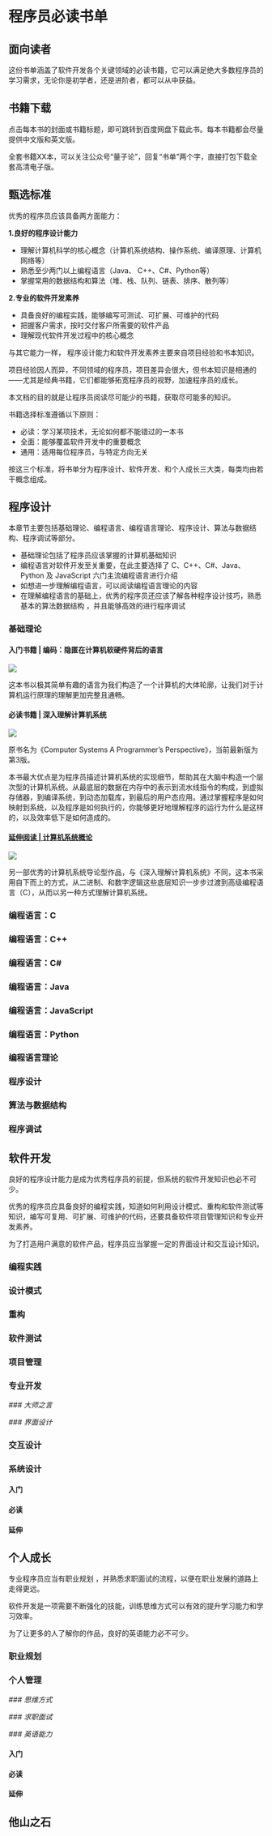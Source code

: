 # 程序员必读书单

## 面向读者
这份书单涵盖了软件开发各个关键领域的必读书籍，它可以满足绝大多数程序员的学习需求，无论你是初学者，还是进阶者，都可以从中获益。

## 书籍下载
点击每本书的封面或书籍标题，即可跳转到百度网盘下载此书。每本书籍都会尽量提供中文版和英文版。

全套书籍XX本，可以关注公众号“量子论”，回复“书单”两个字，直接打包下载全套高清电子版。

## 甄选标准
优秀的程序员应该具备两方面能力：

**1.良好的程序设计能力**

* 理解计算机科学的核心概念（计算机系统结构、操作系统、编译原理、计算机网络等）
* 熟悉至少两门以上编程语言（Java、 C++、C#、Python等）
* 掌握常用的数据结构和算法（堆、栈、队列、链表、排序、散列等）

**2.专业的软件开发素养**

* 具备良好的编程实践，能够编写可测试、可扩展、可维护的代码
* 把握客户需求，按时交付客户所需要的软件产品
* 理解现代软件开发过程中的核心概念

与其它能力一样， 程序设计能力和软件开发素养主要来自项目经验和书本知识。

项目经验因人而异，不同领域的程序员，项目差异会很大，但书本知识是相通的——尤其是经典书籍，它们都能够拓宽程序员的视野，加速程序员的成长。

本文档的目的就是让程序员阅读尽可能少的书籍，获取尽可能多的知识。

书籍选择标准遵循以下原则：

* 必读：学习某项技术，无论如何都不能错过的一本书
* 全面：能够覆盖软件开发中的重要概念
* 通用：适用每位程序员，与特定方向无关

按这三个标准，将书单分为程序设计、软件开发、和个人成长三大类，每类均由若干概念组成。

## 程序设计
本章节主要包括基础理论、编程语言、编程语言理论、程序设计、算法与数据结构、程序调试等部分。

* 基础理论包括了程序员应该掌握的计算机基础知识
* 编程语言对软件开发至关重要，在此主要选择了 C、C++、C#、Java、Python 及 JavaScript 六门主流编程语言进行介绍
* 如想进一步理解编程语言，可以阅读编程语言理论的内容
* 在理解编程语言的基础上，优秀的程序员还应该了解各种程序设计技巧，熟悉基本的算法数据结构 ，并且能够高效的进行程序调试

### 基础理论

#### 入门书籍 | 编码：隐匿在计算机软硬件背后的语言

![](./img/01-01-code.jpg)


这本书以极其简单有趣的语言为我们构造了一个计算机的大体轮廓，让我们对于计算机运行原理的理解更加完整且通畅。

#### 必读书籍 | 深入理解计算机系统

![](./img/01-02-Computer-Systems.jpg)

原书名为《Computer Systems A Programmer’s Perspective》，当前最新版为第3版。

本书最大优点是为程序员描述计算机系统的实现细节，帮助其在大脑中构造一个层次型的计算机系统。从最底层的数据在内存中的表示到流水线指令的构成，到虚拟存储器，到编译系统，到动态加载库，到最后的用户态应用。通过掌握程序是如何映射到系统，以及程序是如何执行的，你能够更好地理解程序的运行为什么是这样的，以及效率低下是如何造成的。

#### [延伸阅读 | 计算机系统概论]()

![](./img/01-03-Introduction.jpg)


另一部优秀的计算机系统导论型作品，与《深入理解计算机系统》不同，这本书采用自下而上的方式，从二进制、和数字逻辑这些底层知识一步步过渡到高级编程语言（C），从而以另一种方式理解计算机系统。

### 编程语言：C

### 编程语言：C++

### 编程语言：C#

### 编程语言：Java

### 编程语言：JavaScript

### 编程语言：Python


### 编程语言理论

### 程序设计

### 算法与数据结构

### 程序调试




## 软件开发
良好的程序设计能力是成为优秀程序员的前提，但系统的软件开发知识也必不可少。

优秀的程序员应具备良好的编程实践，知道如何利用设计模式、重构和软件测试等知识，编写可复用、可扩展、可维护的代码，还要具备软件项目管理知识和专业开发素养。

为了打造用户满意的软件产品，程序员应当掌握一定的界面设计和交互设计知识。

### 编程实践

### 设计模式

### 重构

### 软件测试

### 项目管理

### 专业开发

*### 大师之言*

*### 界面设计*

### 交互设计

### 系统设计


#### 入门

#### 必读

#### 延伸

## 个人成长
专业程序员应当有职业规划 ，并熟悉求职面试的流程，以便在职业发展的道路上走得更远。

软件开发是一项需要不断强化的技能，训练思维方式可以有效的提升学习能力和学习效率。

为了让更多的人了解你的作品，良好的英语能力必不可少。

### 职业规划

### 个人管理

*### 思维方式*

*### 求职面试*

*### 英语能力*

#### 入门

#### 必读

#### 延伸

## 他山之石
